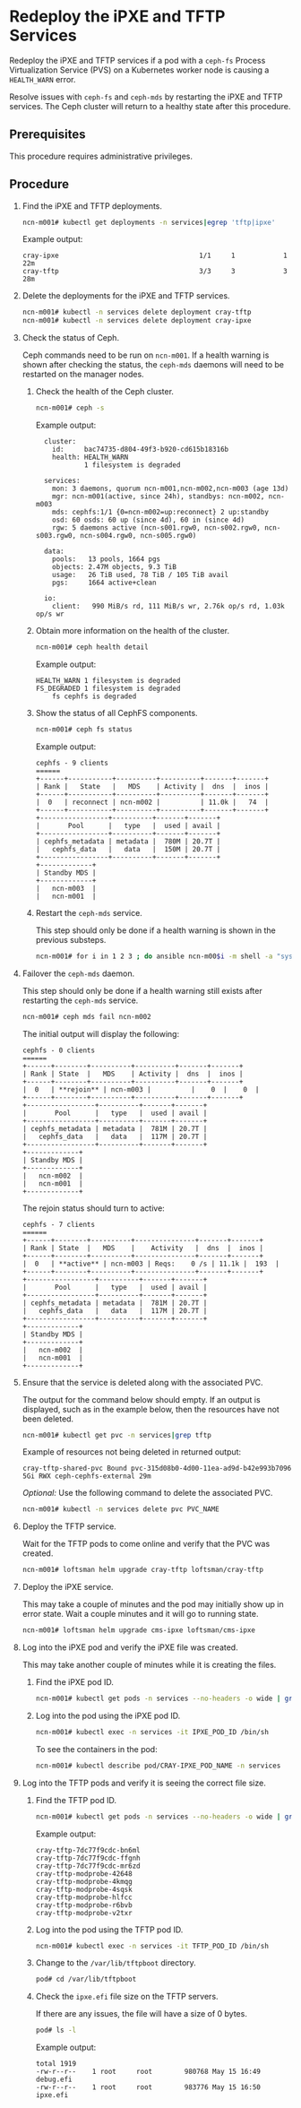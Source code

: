 # Redeploy the iPXE and TFTP Services

Redeploy the iPXE and TFTP services if a pod with a `ceph-fs` Process Virtualization Service \(PVS\) on a Kubernetes worker node is causing a `HEALTH_WARN` error.

Resolve issues with `ceph-fs` and `ceph-mds` by restarting the iPXE and TFTP services. The Ceph cluster will return to a healthy state after this procedure.

## Prerequisites

This procedure requires administrative privileges.

## Procedure

1. Find the iPXE and TFTP deployments.

    ```bash
    ncn-m001# kubectl get deployments -n services|egrep 'tftp|ipxe'
    ```

    Example output:

    ```text
    cray-ipxe                                   1/1     1            1           22m
    cray-tftp                                   3/3     3            3           28m
    ```

1. Delete the deployments for the iPXE and TFTP services.

    ```bash
    ncn-m001# kubectl -n services delete deployment cray-tftp
    ncn-m001# kubectl -n services delete deployment cray-ipxe
    ```

1. Check the status of Ceph.

    Ceph commands need to be run on `ncn-m001`. If a health warning is shown after checking the status, the `ceph-mds`
    daemons will need to be restarted on the manager nodes.

    1. Check the health of the Ceph cluster.

        ```bash
        ncn-m001# ceph -s
        ```

        Example output:

        ```text
          cluster:
            id:     bac74735-d804-49f3-b920-cd615b18316b
            health: HEALTH_WARN
                    1 filesystem is degraded

          services:
            mon: 3 daemons, quorum ncn-m001,ncn-m002,ncn-m003 (age 13d)
            mgr: ncn-m001(active, since 24h), standbys: ncn-m002, ncn-m003
            mds: cephfs:1/1 {0=ncn-m002=up:reconnect} 2 up:standby
            osd: 60 osds: 60 up (since 4d), 60 in (since 4d)
            rgw: 5 daemons active (ncn-s001.rgw0, ncn-s002.rgw0, ncn-s003.rgw0, ncn-s004.rgw0, ncn-s005.rgw0)

          data:
            pools:   13 pools, 1664 pgs
            objects: 2.47M objects, 9.3 TiB
            usage:   26 TiB used, 78 TiB / 105 TiB avail
            pgs:     1664 active+clean

          io:
            client:   990 MiB/s rd, 111 MiB/s wr, 2.76k op/s rd, 1.03k op/s wr
        ```

    1. Obtain more information on the health of the cluster.

        ```bash
        ncn-m001# ceph health detail
        ```

        Example output:

        ```text
        HEALTH_WARN 1 filesystem is degraded
        FS_DEGRADED 1 filesystem is degraded
            fs cephfs is degraded
        ```

    1. Show the status of all CephFS components.

        ```bash
        ncn-m001# ceph fs status
        ```

        Example output:

        ```text
        cephfs - 9 clients
        ======
        +------+-----------+----------+----------+-------+-------+
        | Rank |   State   |   MDS    | Activity |  dns  |  inos |
        +------+-----------+----------+----------+-------+-------+
        |  0   | reconnect | ncn-m002 |          | 11.0k |   74  |
        +------+-----------+----------+----------+-------+-------+
        +-----------------+----------+-------+-------+
        |       Pool      |   type   |  used | avail |
        +-----------------+----------+-------+-------+
        | cephfs_metadata | metadata |  780M | 20.7T |
        |   cephfs_data   |   data   |  150M | 20.7T |
        +-----------------+----------+-------+-------+
        +-------------+
        | Standby MDS |
        +-------------+
        |   ncn-m003  |
        |   ncn-m001  |
        ```

    1. Restart the `ceph-mds` service.

        This step should only be done if a health warning is shown in the previous substeps.

        ```bash
        ncn-m001# for i in 1 2 3 ; do ansible ncn-m00$i -m shell -a "systemctl restart ceph-mds@ncn-m00$i"; done
        ```

1. Failover the `ceph-mds` daemon.

    This step should only be done if a health warning still exists after restarting the `ceph-mds` service.

    ```bash
    ncn-m001# ceph mds fail ncn-m002
    ```

    The initial output will display the following:

    ```text
    cephfs - 0 clients
    ======
    +------+--------+----------+----------+-------+-------+
    | Rank | State  |   MDS    | Activity |  dns  |  inos |
    +------+--------+----------+----------+-------+-------+
    |  0   | **rejoin** | ncn-m003 |          |    0  |    0  |
    +------+--------+----------+----------+-------+-------+
    +-----------------+----------+-------+-------+
    |       Pool      |   type   |  used | avail |
    +-----------------+----------+-------+-------+
    | cephfs_metadata | metadata |  781M | 20.7T |
    |   cephfs_data   |   data   |  117M | 20.7T |
    +-----------------+----------+-------+-------+
    +-------------+
    | Standby MDS |
    +-------------+
    |   ncn-m002  |
    |   ncn-m001  |
    +-------------+
    ```

    The rejoin status should turn to active:

    ```text
    cephfs - 7 clients
    ======
    +------+--------+----------+---------------+-------+-------+
    | Rank | State  |   MDS    |    Activity   |  dns  |  inos |
    +------+--------+----------+---------------+-------+-------+
    |  0   | **active** | ncn-m003 | Reqs:    0 /s | 11.1k |  193  |
    +------+--------+----------+---------------+-------+-------+
    +-----------------+----------+-------+-------+
    |       Pool      |   type   |  used | avail |
    +-----------------+----------+-------+-------+
    | cephfs_metadata | metadata |  781M | 20.7T |
    |   cephfs_data   |   data   |  117M | 20.7T |
    +-----------------+----------+-------+-------+
    +-------------+
    | Standby MDS |
    +-------------+
    |   ncn-m002  |
    |   ncn-m001  |
    +-------------+
    ```

1. Ensure that the service is deleted along with the associated PVC.

    The output for the command below should empty. If an output is displayed, such as in the example below, then the resources have not been deleted.

    ```bash
    ncn-m001# kubectl get pvc -n services|grep tftp
    ```

    Example of resources not being deleted in returned output:

    ```text
    cray-tftp-shared-pvc Bound pvc-315d08b0-4d00-11ea-ad9d-b42e993b7096 5Gi RWX ceph-cephfs-external 29m
    ```

    *Optional:* Use the following command to delete the associated PVC.

    ```bash
    ncn-m001# kubectl -n services delete pvc PVC_NAME
    ```

1. Deploy the TFTP service.

    Wait for the TFTP pods to come online and verify that the PVC was created.

    ```bash
    ncn-m001# loftsman helm upgrade cray-tftp loftsman/cray-tftp
    ```

1. Deploy the iPXE service.

    This may take a couple of minutes and the pod may initially show up in error state.
    Wait a couple minutes and it will go to running state.

    ```bash
    ncn-m001# loftsman helm upgrade cms-ipxe loftsman/cms-ipxe
    ```

1. Log into the iPXE pod and verify the iPXE file was created.

    This may take another couple of minutes while it is creating the files.

    1. Find the iPXE pod ID.

        ```bash
        ncn-m001# kubectl get pods -n services --no-headers -o wide | grep cray-ipxe | awk '{print $1}'
        ```

    1. Log into the pod using the iPXE pod ID.

        ```bash
        ncn-m001# kubectl exec -n services -it IPXE_POD_ID /bin/sh
        ```

        To see the containers in the pod:

        ```bash
        ncn-m001# kubectl describe pod/CRAY-IPXE_POD_NAME -n services
        ```

1. Log into the TFTP pods and verify it is seeing the correct file size.

    1. Find the TFTP pod ID.

        ```bash
        ncn-m001# kubectl get pods -n services --no-headers -o wide | grep cray-tftp | awk '{print $1}'
        ```

        Example output:

        ```text
        cray-tftp-7dc77f9cdc-bn6ml
        cray-tftp-7dc77f9cdc-ffgnh
        cray-tftp-7dc77f9cdc-mr6zd
        cray-tftp-modprobe-42648
        cray-tftp-modprobe-4kmqg
        cray-tftp-modprobe-4sqsk
        cray-tftp-modprobe-hlfcc
        cray-tftp-modprobe-r6bvb
        cray-tftp-modprobe-v2txr
        ```

    1. Log into the pod using the TFTP pod ID.

        ```bash
        ncn-m001# kubectl exec -n services -it TFTP_POD_ID /bin/sh
        ```

    1. Change to the `/var/lib/tftpboot` directory.

        ```bash
        pod# cd /var/lib/tftpboot
        ```

    1. Check the `ipxe.efi` file size on the TFTP servers.

        If there are any issues, the file will have a size of 0 bytes.

        ```bash
        pod# ls -l
        ```

        Example output:

        ```text
        total 1919
        -rw-r--r--    1 root     root        980768 May 15 16:49 debug.efi
        -rw-r--r--    1 root     root        983776 May 15 16:50 ipxe.efi
        ```
